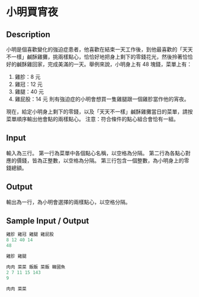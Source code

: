 # 小明買宵夜

## Description

小明是個喜歡變化的強迫症患者，他喜歡在結束一天工作後，到他最喜歡的「天天不一樣」鹹酥雞攤，挑兩樣點心，恰恰好地把身上剩下的零錢花光，然後拎著恰恰好的鹹酥雞回家，完成美滿的一天。舉例來說，小明身上有 48 塊錢，菜單上有：

1. 雞胗：8 元
2. 雞冠：12 元
3. 雞腿：40 元
4. 雞屁股：14 元
則有強迫症的小明會想買一隻雞腿跟一個雞胗當作他的宵夜。

現在，給定小明身上剩下的零錢，以及「天天不一樣」鹹酥雞攤當日的菜單，請按菜單順序輸出他會點的兩樣點心。
注意：符合條件的點心組合會恰有一組。

## Input

輸入為三行。
第一行為菜單中各個點心名稱，以空格為分隔。
第二行為各點心對應的價錢，皆為正整數，以空格為分隔。
第三行包含一個整數，為小明身上的零錢總額。

## Output

輸出為一行，為小明會選擇的兩樣點心，以空格分隔。

## Sample Input / Output

```py
雞胗 雞冠 雞腿 雞屁股
8 12 40 14
48

雞胗 雞腿
```
```py
肉肉 菜菜 飯飯 菜飯 韓國魚
2 7 11 15 143
9

肉肉 菜菜
```